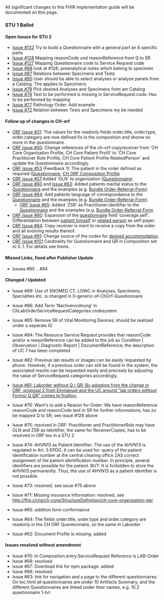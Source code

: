 All significant changes to this FHIR implementation guide will be documented on this page.

### STU 1 Ballot

#### Open Issues for STU 2

* [Issue #132](https://github.com/hl7ch/ch-lab-order/issues/132) Try to build a Questionnaire with a general part an 6 specific parts
* [Issue #128](https://github.com/hl7ch/ch-lab-order/issues/128) Mapping reasonCode und reasonReference from Q to SR
* [Issue #127](https://github.com/hl7ch/ch-lab-order/issues/127) Mapping Questionnaire code to Service Request code
* [Issue #88](https://github.com/hl7ch/ch-lab-order/issues/88) look at #128; preanalytical notes which belong to specimen
* [Issue #87](https://github.com/hl7ch/ch-lab-order/issues/87) Relations between Specimens and Tests
* [Issue #80](https://github.com/hl7ch/ch-lab-order/issues/80) User should be able to select analyses or analyse panels from a Catalog. The applies to Specimens
* [Issue #79](https://github.com/hl7ch/ch-lab-order/issues/79) Pick desired Analyses and Specimens from am Catalog
* [Issue #78](https://github.com/hl7ch/ch-lab-order/issues/78) Test to be performed is missing in ServiceRequest.code: Has to be performed by mapping
* [Issue #77](https://github.com/hl7ch/ch-lab-order/issues/77) Pathology Order: Add example
* [Issue #72](https://github.com/hl7ch/ch-lab-order/issues/72) Relation between Tests and Specimens my be needed

#### Follow up of changes in CH-orf

* [ORF Issue #31](https://github.com/hl7chhttp://build.fhir.org/ig/hl7ch/ch-orf/issues/31): The values for the readonly fields order.title, order.type, order.category are now defined fix in the composition and shonw no more in the questionnaire.
* [ORF Issue #50](https://github.com/hl7chhttp://build.fhir.org/ig/hl7ch/ch-orf/issues/50): Change references of the ch-orf-copyreceiver from 'CH Core Organization Profile, CH Core Patient Profil' to 'CH Core Practitioner Role Profile, CH Core Patient Profile RelatedPerson' and update the Questionnaire accordingly.
* [ORF Issue #53](https://github.com/hl7chhttp://build.fhir.org/ig/hl7ch/ch-orf/issues/53) (Feedback 1): The patient in the order defined as required ([Questionnaire](http://build.fhir.org/ig/hl7ch/ch-orf/Questionnaire-order-referral-form.html), [CH ORF Composition Profile](http://build.fhir.org/ig/hl7ch/ch-orf/StructureDefinition-ch-orf-composition.html)
* [ORF Issue #57](https://github.com/hl7chhttp://build.fhir.org/ig/hl7ch/ch-orf/issues/57):Added 'GLN' to organization ([Questionnaire](http://build.fhir.org/ig/hl7ch/ch-orf/Questionnaire-order-referral-form.html)).
* [ORF Issue #60](https://github.com/hl7chhttp://build.fhir.org/ig/hl7ch/ch-orf/issues/60) and [Issue #63](https://github.com/hl7chhttp://build.fhir.org/ig/hl7ch/ch-orf/issues/63):   Added patients marital status to the [Questionnaire](http://build.fhir.org/ig/hl7ch/ch-orf/Questionnaire-order-referral-form.html) and the examples (e.g. [Bundle Order-Referral-Form](http://build.fhir.org/ig/hl7ch/ch-orf/Bundle-bundle-order-referral-form.html)).
* [ORF Issue #64](https://github.com/hl7chhttp://build.fhir.org/ig/hl7ch/ch-orf/issues/64): Add patients language of correspondance to the [Questionnaire](http://build.fhir.org/ig/hl7ch/ch-orf/Questionnaire-order-referral-form.html) and the examples (e.g. [Bundle Order-Referral-Form](http://build.fhir.org/ig/hl7ch/ch-orf/Bundle-bundle-order-referral-form.html)).
  * [ORF Issue #65](https://github.com/hl7chhttp://build.fhir.org/ig/hl7ch/ch-orf/issues/65): Added 'ZSR' as Practitioner.identifier to the [Questionnaire](http://build.fhir.org/ig/hl7ch/ch-orf/Questionnaire-order-referral-form.html) and the examples (e.g. [Bundle Order-Referral-Form](http://build.fhir.org/ig/hl7ch/ch-orf/Bundle-bundle-order-referral-form.html)
* [ORF Issue #80](https://github.com/hl7chhttp://build.fhir.org/ig/hl7ch/ch-orf/issues/80): Expansion of the [questionnaire](http://build.fhir.org/ig/hl7ch/ch-orf/Questionnaire-order-referral-form.html) field 'coverage.self'. Differentiation between [patient himself](http://build.fhir.org/ig/hl7ch/ch-orf/Coverage-CoverageSelfPatient.html) or [related person](http://build.fhir.org/ig/hl7ch/ch-orf/Coverage-CoverageSelfRelatedPerson.html) as self-payer.
* [ORF Issue #84](https://github.com/hl7chhttp://build.fhir.org/ig/hl7ch/ch-orf/issues/84): Copy receiver is ment to receive a copy from the order and all evolving results thereof.
* [ORF Issue #91](https://github.com/hl7chhttp://build.fhir.org/ig/hl7ch/ch-orf/issues/91): Change source of the codes for [desired accommodation](http://build.fhir.org/ig/hl7ch/ch-orf/ValueSet-ch-orf-vs-desiredaccommodation.html).
* [ORF Issue #101](https://github.com/hl7chhttp://build.fhir.org/ig/hl7ch/ch-orf/issues/101) Cardinality for Questionnaire and QR in Composition set to 0..1. For details see home.

#### Missed Links, fixed after Publisher Update

* Issues #90 .. #94

#### Changed / Updated

* Issue #89: Use of SNOMED CT, LOINC in Analyses, Specimens, Specialties etc. is changed in 0-generic-of-ChOrf-Questionnaire
* Issue #86: Add Term 'Nachverordnung' in ChLabOrderServiceRequestCategories codesystem
* Issue #85: Remove SR of Vital Monitoring Devices; should be realized under a separate IG
* Issue #84: The Resource Service Request provides that reasonCode and/or a reasonReference can be added to the job as Condition | Observation | Diagnostic Report | DocumentReference; the descrption of UC 7 has been completed
* Issue #82: Previous lab results or images can be easily requested by phone. However, if a previous order can still be found in the system, the associated results can be requested easily and precisely by adjusting the value of ServiceRequest.categories accordingly.

* [Issue #81: Laborder without Q / QR: By adopting from the change in ORF, proposal 2 from Emmanuel and the UC around "lab orders without Forms/ Q QR" comes to fruition:](https://github.com/hl7ch/ch-rad-order/issues/18#issue-1001931518)
* Issue #76: Want's to add a Reason for Order: We have reasonReference reasonCode and reasonCode.text in SR for further informations, has zu be mapped Q to SR; see issue #128 above
* Issue #75: resolved in ORF: Practitioner and PractitionerRole may have GLN and ZSR as Identifier, the same for ReceiverCopies, has to be resolved in ORF too in a STU 2
* Issue #74: AHVN13 as Patient Identifier: The use of the AHVN13 is regulated in Art. 5 EPDG. It can be used for: query of the patient identification number at the central clearing office ZAS
correct assignment of the patient identification number. In principle, several identifiers are possible for the patient. BUT: It is forbidden to store the AHVN13 permanently. Thus, the use of AHVN13 as a patient identifier is not possible.
* Issue #73: resolved, see issue #75 above
* Issue #71: Missing insurance Information: resolved, see <http://fhir.ch/ig/ch-core/StructureDefinition/ch-core-organization-epr>
* Issue #65: addition form conformance
* Issue #64: The fields order.title, order.type and order.category are readonly in the CH ORF Questionnaire, so the same in Laborder
* Issue #62: Document Profile is missing: added

#### Issues resolved without amendment

* Issue #70: In Composition.entry:ServiceRequest Reference is LAB-Order
* Issue #68: resolved
* Issue #67: Download link for npm package: added
* Issue #66: resolved
* Issue #63: link for navigation and a page to the different questionnaires: On toc.html all questionnaires are under 10 Artifacts Summary, and the different Questionnaires are linked under their names, e.g. 10.2 questionnaire 1-tvt
